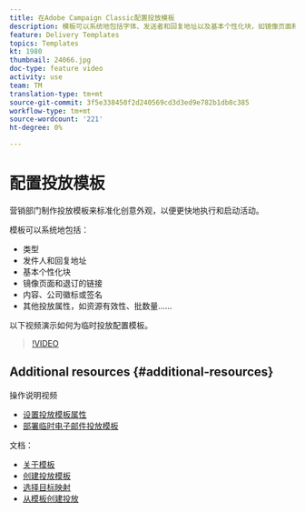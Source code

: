 ```yaml
---
title: 在Adobe Campaign Classic配置投放模板
description: 模板可以系统地包括字体、发送者和回复地址以及基本个性化块，如镜像页面和退订链接。 它还可以包括内容、公司标志或签名以及其他投放属性，如资源有效性、批量等。 以下视频演示如何为临时投放配置模板。
feature: Delivery Templates
topics: Templates
kt: 1980
thumbnail: 24066.jpg
doc-type: feature video
activity: use
team: TM
translation-type: tm+mt
source-git-commit: 3f5e338450f2d240569cd3d3ed9e782b1db0c385
workflow-type: tm+mt
source-wordcount: '221'
ht-degree: 0%

---
```



# 配置投放模板

营销部门制作投放模板来标准化创意外观，以便更快地执行和启动活动。

模板可以系统地包括：

* 类型
* 发件人和回复地址
* 基本个性化块
* 镜像页面和退订的链接
* 内容、公司徽标或签名
* 其他投放属性，如资源有效性、批数量……

以下视频演示如何为临时投放配置模板。

>[!VIDEO](https://video.tv.adobe.com/v/24066?quality=12)

## Additional resources {#additional-resources}

操作说明视频

* [设置投放模板属性](/help/acc/sending-messages/using-delivery-templates/setting-delivery-template-properties.md)
* [部署临时电子邮件投放模板](/help/acc/sending-messages/using-delivery-templates/deploying-ad-hoc-email-delivery-template.md)

文档：

* [关于模板](https://docs.campaign.adobe.com/doc/AC/en/DLV_Using_delivery_templates_About_templates.html)
* [创建投放模板](https://docs.campaign.adobe.com/doc/AC/en/DLV_Using_delivery_templates_Creating_a_delivery_template.html)
* [选择目标映射](https://docs.campaign.adobe.com/doc/AC/en/DLV_Using_delivery_templates_Selecting_a_target_mapping.html)
* [从模板创建投放](https://docs.campaign.adobe.com/doc/AC/en/DLV_Using_delivery_templates_Creating_a_delivery_from_a_template.html)
